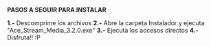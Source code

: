 **PASOS A SEGUIR PARA INSTALAR**

**1.-** Descomprime los archivos
**2.-** Abre la carpeta Instalador y ejecuta "Ace_Stream_Media_3.2.0.exe"
**3.-** Ejecuta los accesos directos
**4.-** Disfruta!! :P
